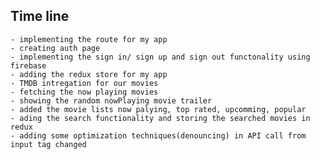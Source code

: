## Time line

    - implementing the route for my app
    - creating auth page
    - implementing the sign in/ sign up and sign out functonality using firebase
    - adding the redux store for my app
    - TMDB intregation for our movies
    - fetching the now playing movies
    - showing the random nowPlaying movie trailer
    - added the movie lists now palying, top rated, upcomming, popular
    - ading the search functionality and storing the searched movies in redux
    - adding some optimization techniques(denouncing) in API call from input tag changed

